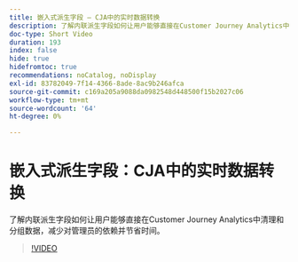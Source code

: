 ```yaml
---
title: 嵌入式派生字段 — CJA中的实时数据转换
description: 了解内联派生字段如何让用户能够直接在Customer Journey Analytics中清理和分组数据，减少对管理员的依赖并节省时间。
doc-type: Short Video
duration: 193
index: false
hide: true
hidefromtoc: true
recommendations: noCatalog, noDisplay
exl-id: 83782049-7f14-4366-8ade-8ac9b246afca
source-git-commit: c169a205a9088da0982548d448500f15b2027c06
workflow-type: tm+mt
source-wordcount: '64'
ht-degree: 0%

---
```


# 嵌入式派生字段：CJA中的实时数据转换

了解内联派生字段如何让用户能够直接在Customer Journey Analytics中清理和分组数据，减少对管理员的依赖并节省时间。

<!-- 62_S102_3442449_192_inline-derived-fields-realtime-data-transformation-in-cja -->
>[!VIDEO](https://video.tv.adobe.com/v/3458362/?learn=on&enablevpops=true)
